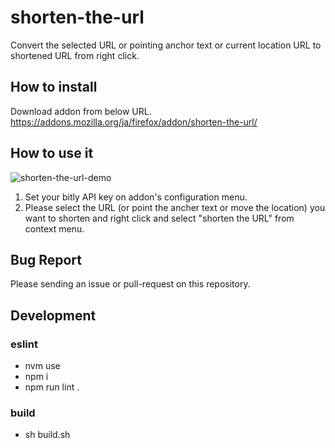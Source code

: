 # shorten-the-url
Convert the selected URL or pointing anchor text or current location URL to shortened URL from right click.

## How to install
Download addon from below URL.  
https://addons.mozilla.org/ja/firefox/addon/shorten-the-url/

## How to use it

![shorten-the-url-demo](https://1.bp.blogspot.com/-FuNXUomcuxI/XOj24uwrHEI/AAAAAAAAf9o/gExazt5wlsAC_n220XuZpLdP3lFXCF2vgCLcBGAs/s1600/shorten_the_url_demo.gif)

1. Set your bitly API key on addon's configuration menu.
2. Please select the URL (or point the ancher text or move the location) you want to shorten and right click and select "shorten the URL" from context menu.

## Bug Report

Please sending an issue or pull-request on this repository.

## Development
### eslint
* nvm use
* npm i
* npm run lint .

### build
* sh build.sh
